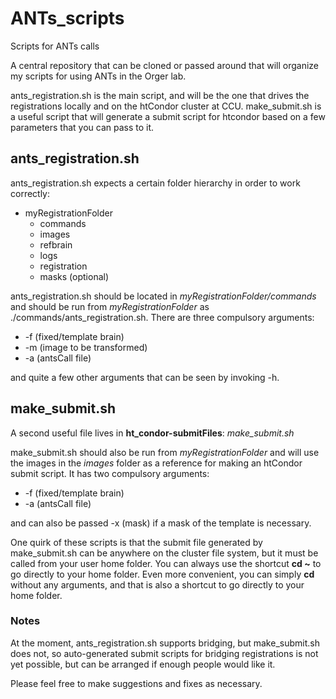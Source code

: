 # ANTs_scripts
Scripts for ANTs calls

A central repository that can be cloned or passed around that will organize my scripts for using ANTs in the Orger lab.

ants_registration.sh is the main script, and will be the one that drives the registrations locally and on the htCondor cluster at CCU.
make_submit.sh is a useful script that will generate a submit script for htcondor based on a few parameters that you can pass to it.

## ants_registration.sh
ants_registration.sh expects a certain folder hierarchy in order to work correctly:

* myRegistrationFolder
  * commands
  * images
  * refbrain
  * logs
  * registration
  * masks (optional)

ants_registration.sh should be located in *myRegistrationFolder/commands* and should be run from *myRegistrationFolder*
as ./commands/ants_registration.sh. There are three compulsory arguments:

* -f (fixed/template brain)
* -m (image to be transformed)
* -a (antsCall file)

and quite a few other arguments that can be seen by invoking -h.

## make_submit.sh
A second useful file lives in __ht_condor-submitFiles__: *make_submit.sh*

make_submit.sh should also be run from *myRegistrationFolder* and will use the images in the *images* folder as a reference
for making an htCondor submit script. It has two compulsory arguments:

* -f (fixed/template brain)
* -a (antsCall file)

and can also be passed -x (mask) if a mask of the template is necessary.

One quirk of these scripts is that the submit file generated by make_submit.sh can be anywhere on the cluster file system,
but it must be called from your user home folder. You can always use the shortcut __cd ~__ to go directly to your home folder.
Even more convenient, you can simply __cd__ without any arguments, and that is also a shortcut to go directly to your home folder.

### Notes
At the moment, ants_registration.sh supports bridging, but make_submit.sh does not, so auto-generated submit scripts for
bridging registrations is not yet possible, but can be arranged if enough people would like it.

Please feel free to make suggestions and fixes as necessary.
